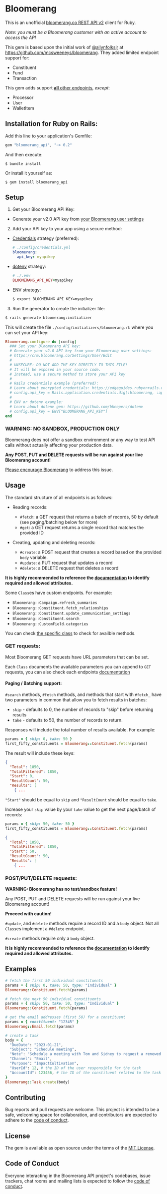 # Bloomerang

This is an unofficial [bloomerang.co REST API v2](https://bloomerang.co/product/integrations-data-management/api/rest-api/) client for Ruby.


_Note: you must be a Bloomerang customer with an active account to access the API_

This gem is based upon the initial work of [@allynfolksjr](https://github.com/allynfolksjr) at https://github.com/mcsweeneys/bloomerang. They added limited endpoint support for:

* Constituent
* Fund
* Transaction

This gem adds support [__all__ other endpoints](https://github.com/chiperific/bloomerang_api/tree/main/lib/bloomerang), _except_:

* Processor
* User
* WalletItem


## Installation for Ruby on Rails:

Add this line to your application's Gemfile:

```ruby
gem "bloomerang_api", "~> 0.2"
```

And then execute:

`$ bundle install`

Or install it yourself as:

`$ gem install bloomerang_api`

## Setup

1. Get your Bloomerang API Key:

- Generate your v2.0 API key from [your Bloomerang user settings](https://crm.bloomerang.co/Settings/User/Edit)

2. Add your API key to your app using a secure method:

- [Credentials](https://edgeguides.rubyonrails.org/security.html#custom-credentials) strategy (preferred):
    ```yaml
    # ./config/credentials.yml
    bloomerang:
      api_key: myapikey
    ```

- [dotenv](https://github.com/bkeepers/dotenv) strategy:
    ```ruby
    # ./.env
    BLOOMERANG_API_KEY=myapikey
    ```

- [ENV](https://blog.devgenius.io/what-are-environment-variables-in-rails-6f7e97a0b164) strategy:
    ```bash
    $ export BLOOMERANG_API_KEY=myapikey
    ```

3. Run the generator to create the initializer file:

```bash
$ rails generate bloomerang:initializer
```

This will create the file `./config/initializers/bloomerang.rb` where you can set your API key:

```ruby
Bloomerang.configure do |config|
  ### Set your Bloomerang API key:
  # Generate your v2.0 API key from your Bloomerang user settings:
  # https://crm.bloomerang.co/Settings/User/Edit
  #
  # UNSECURE: DO NOT ADD THE KEY DIRECTLY TO THIS FILE!
  # It will be exposed in your source code.
  # Instead, use a secure method to store your API key
  #
  # Rails credentials example (preferred):
  # Learn about encrypted credentials: https://edgeguides.rubyonrails.org/security.html#custom-credentials
  # config.api_key = Rails.application.credentials.dig(:bloomerang, :api_key)
  #
  # ENV or dotenv example:
  # Learn about dotenv gem: https://github.com/bkeepers/dotenv
  # config.api_key = ENV["BLOOMERANG_API_KEY"]
end
```

### WARNING: NO SANDBOX, PRODUCTION ONLY

Bloomerang does not offer a sandbox environment or any way to test API calls without actually affecting your production data.

__Any POST, PUT and DELETE requests will be run against your live Bloomerang account!__

[Please encourage Bloomerang](https://crm.bloomerang.co/Home/FeaturesPortal) to address this issue.

## Usage

The standard structure of all endpoints is as follows:

- Reading records:
    - `#fetch`: a GET request that returns a batch of records, 50 by default (see paging/batching below for more)
    - `#get`: a GET request returns a single record that matches the provided ID

- Creating, updating and deleting records:
    - `#create`: a POST request that creates a record based on the provided `body` variable.
    - `#update`: a PUT request that updates a record
    - `#delete`: a DELETE request that deletes a record

__It is highly recommended to reference the [documentation](https://bloomerang.co/product/integrations-data-management/api/rest-api) to identify required and allowed attributes.__

Some `Class`es have custom endpoints. For example:

- `Bloomerang::Campaign.refresh_summaries`
- `Bloomerang::Constituent.fetch_relationships`
- `Bloomerang::Constituent.update_communication_settings`
- `Bloomerang::Constituent.search`
- `Bloomerang::CustomField.categories`

You can check [the specific class](https://github.com/chiperific/bloomerang_api/tree/main/lib/bloomerang) to check for availble methods.

### GET requests:
Most Bloomerang GET requests have URL parameters that can be set.

Each `Class` documents the available parameters you can append to `GET` requests, you can also check each endpoints [documentation](https://bloomerang.co/product/integrations-data-management/api/rest-api)

#### Paging / Batching support:

`#search` methods, `#fetch` methods, and methods that start with `#fetch_` have two parameters in common that allow you to fetch results in batches:

- `skip` - defaults to 0, the number of records to "skip" before returning results
- `take` - defaults to 50, the number of records to return.

Responses will include the total number of results available. For example:

```ruby
params = { skip: 0, take: 50 }
first_fifty_constituents = Bloomerang::Constituent.fetch(params)
```

The result will include these keys:

```json
{
  "Total": 1850,
  "TotalFiltered": 1850,
  "Start": 0,
  "ResultCount": 50,
  "Results": [
    { ...
```

`"Start"` should be equal to `skip` and `"ResultCount` should be equal to `take`.

Increase your `skip` value by your `take` value to get the next page/batch of records:

```ruby
params = { skip: 50, take: 50 }
first_fifty_constituents = Bloomerang::Constituent.fetch(params)
```

```json
{
  "Total": 1850,
  "TotalFiltered": 1850,
  "Start": 50,
  "ResultCount": 50,
  "Results": [
    { ...
```

### POST/PUT/DELETE requests:
__WARNING: Bloomerang has no test/sandbox feature!__

Any POST, PUT and DELETE requests will be run against your live Bloomerang account!

__Proceed with caution!__


`#update`, and `#delete` methods require a record ID and a `body` object. Not all `Class`es implement a `#delete` endpoint.

`#create` methods require only a `body` object.

__It is highly recommended to reference the [documentation](https://bloomerang.co/product/integrations-data-management/api/rest-api) to identify required and allowed attributes.__

## Examples

```ruby
# fetch the first 50 individual constituents
params = { skip: 0, take: 50, type: "Individual" }
Bloomerang::Constituent.fetch(params)

# fetch the next 50 individual constituents
params = { skip: 50, take: 50, type: "Individual" }
Bloomerang::Constituent.fetch(params)

# get the email addresses (first 50) for a constituent
params = { constituent: "12345" }
Bloomerang::Email.fetch(params)

# create a task
body = {
  "DueDate": "2023-01-21",
  "Subject": "Schedule meeting",
  "Note": "Schedule a meeting with Tom and Sidney to request a renewed family foundation gift",
  "Channel": "Email",
  "Purpose": "ImpactCultivation",
  "UserId": 12, # the ID of the user responsible for the task
  "AccountId": 123456, # the ID of the constituent related to the task
}
Bloomerang::Task.create(body)
```

## Contributing

Bug reports and pull requests are welcome. This project is intended to be a safe, welcoming space for collaboration, and contributors are expected to adhere to the [code of conduct](https://github.com/chiperific/bloomerang_api/blob/main/CODE_OF_CONDUCT.md).

## License

The gem is available as open source under the terms of the [MIT License](https://opensource.org/licenses/MIT).

## Code of Conduct

Everyone interacting in the Bloomerang API project's codebases, issue trackers, chat rooms and mailing lists is expected to follow the [code of conduct](https://github.com/chiperific/bloomerang_api/blob/main/CODE_OF_CONDUCT.md).
